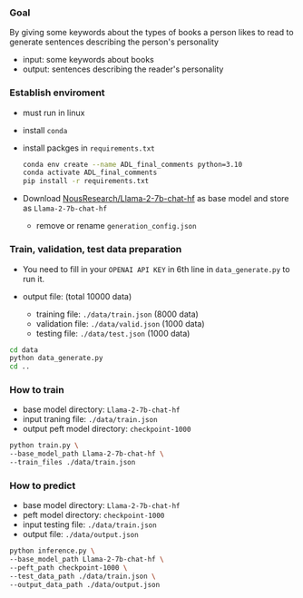 
### Goal
By giving some keywords about the types of books a person likes to read to generate sentences describing the person's personality
- input: some keywords about books
- output: sentences describing the reader's personality

### Establish enviroment
* must run in linux
* install `conda`
* install packges in `requirements.txt`
    ```bash
    conda env create --name ADL_final_comments python=3.10
    conda activate ADL_final_comments
    pip install -r requirements.txt
    ```

* Download [NousResearch/Llama-2-7b-chat-hf](https://huggingface.co/NousResearch/Llama-2-7b-chat-hf) as base model and store as `Llama-2-7b-chat-hf`
    * remove or rename `generation_config.json`

### Train, validation, test data preparation
* You need to fill in your `OPENAI API KEY` in 6th line in `data_generate.py` to run it. 

* output file: (total 10000 data)
    * training file: `./data/train.json` (8000 data)
    * validation file: `./data/valid.json` (1000 data)
    * testing file: `./data/test.json` (1000 data)

```bash
cd data
python data_generate.py
cd ..
```
### How to train

* base model directory: `Llama-2-7b-chat-hf`
* input traning file: `./data/train.json`
* output peft model directory: `checkpoint-1000`
```bash
python train.py \
--base_model_path Llama-2-7b-chat-hf \
--train_files ./data/train.json
```

### How to predict
* base model directory: `Llama-2-7b-chat-hf`
* peft model directory: `checkpoint-1000`
* input testing file: `./data/train.json`
* output file: `./data/output.json`
```bash
python inference.py \
--base_model_path Llama-2-7b-chat-hf \
--peft_path checkpoint-1000 \
--test_data_path ./data/train.json \
--output_data_path ./data/output.json
```